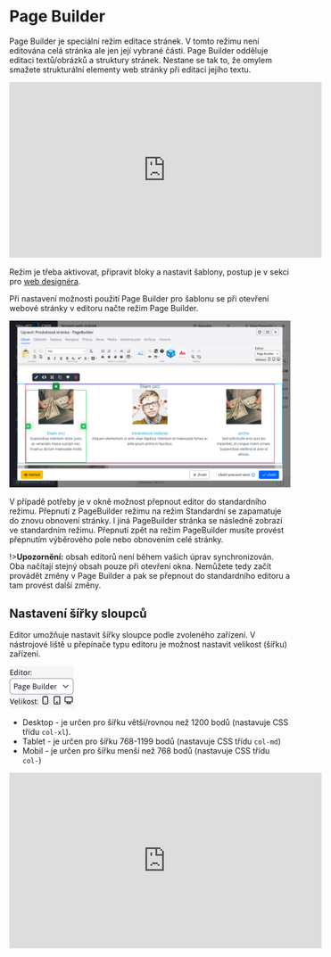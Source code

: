 # Page Builder

Page Builder je speciální režim editace stránek. V tomto režimu není editována celá stránka ale jen její vybrané části. Page Builder odděluje editaci textů/obrázků a struktury stránek. Nestane se tak to, že omylem smažete strukturální elementy web stránky při editaci jejího textu.

<div class="video-container">
  <iframe width="560" height="315" src="https://www.youtube.com/embed/ieaNWY57Exc" title="YouTube video player" frameborder="0" allow="accelerometer; autoplay; clipboard-write; encrypted-media; gyroscope; picture-in-picture" allowfullscreen></iframe>
</div>

Režim je třeba aktivovat, připravit bloky a nastavit šablony, postup je v sekci pro [web designéra](../../frontend/page-builder/README.md).

Při nastavení možnosti použití Page Builder pro šablonu se při otevření webové stránky v editoru načte režim Page Builder.

![](pagebuilder.png)

V případě potřeby je v okně možnost přepnout editor do standardního režimu. Přepnutí z PageBuilder režimu na režim Standardní se zapamatuje do znovu obnovení stránky. I jiná PageBuilder stránka se následně zobrazí ve standardním režimu. Přepnutí zpět na režim PageBuilder musíte provést přepnutím výběrového pole nebo obnovením celé stránky.

!>**Upozornění:** obsah editorů není během vašich úprav synchronizován. Oba načítají stejný obsah pouze při otevření okna. Nemůžete tedy začít provádět změny v Page Builder a pak se přepnout do standardního editoru a tam provést další změny.

## Nastavení šířky sloupců

Editor umožňuje nastavit šířky sloupce podle zvoleného zařízení. V nástrojové liště u přepínače typu editoru je možnost nastavit velikost (šířku) zařízení.

![](pagebuilder-switcher.png)

- Desktop - je určen pro šířku větší/rovnou než 1200 bodů (nastavuje CSS třídu `col-xl`).
- Tablet - je určen pro šířku 768-1199 bodů (nastavuje CSS třídu `col-md`)
- Mobil - je určen pro šířku menší než 768 bodů (nastavuje CSS třídu `col-`)

<div class="video-container">
  <iframe width="560" height="315" src="https://www.youtube.com/embed/aru-B1vxReo" title="YouTube video player" frameborder="0" allow="accelerometer; autoplay; clipboard-write; encrypted-media; gyroscope; picture-in-picture" allowfullscreen></iframe>
</div>
